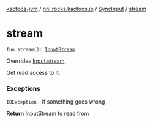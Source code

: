 [kactoos-jvm](../../index.md) / [nnl.rocks.kactoos.io](../index.md) / [SyncInput](index.md) / [stream](./stream.md)

# stream

`fun stream(): `[`InputStream`](http://docs.oracle.com/javase/8/docs/api/java/io/InputStream.html)

Overrides [Input.stream](../../nnl.rocks.kactoos/-input/stream.md)

Get read access to it.

### Exceptions

`IOException` - If something goes wrong

**Return**
InputStream to read from

